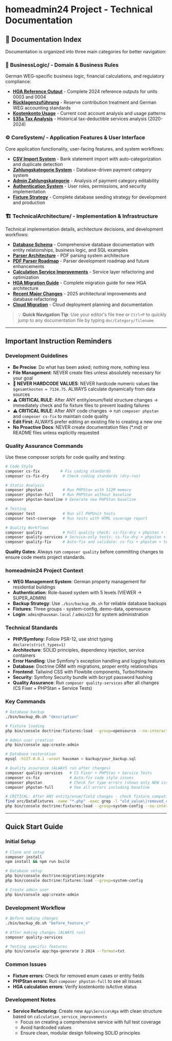# homeadmin24 Project - Technical Documentation

## 📁 Documentation Index

Documentation is organized into three main categories for better navigation:

### 🏢 **BusinessLogic/** - Domain & Business Rules
German WEG-specific business logic, financial calculations, and regulatory compliance:

- **[HGA Reference Output](doc/BusinessLogic/hga-ref.md)** - Complete 2024 reference outputs for units 0003 and 0004
- **[Rücklagenzuführung](doc/BusinessLogic/ruecklagenzufuehrung.md)** - Reserve contribution treatment and German WEG accounting standards
- **[Kostenkonto Usage](doc/BusinessLogic/kostenkonto-usage.md)** - Current cost account analysis and usage patterns
- **[§35a Tax Analysis](doc/BusinessLogic/tax-analysis.md)** - Historical tax-deductible services analysis (2020-2024)

### ⚙️ **CoreSystem/** - Application Features & User Interface
Core application functionality, user-facing features, and system workflows:

- **[CSV Import System](doc/CoreSystem/csv_import_system.md)** - Bank statement import with auto-categorization and duplicate detection
- **[Zahlungskategorie System](doc/CoreSystem/zahlungskategorie-system.md)** - Database-driven payment category system
- **[Admin Zahlungskategorie](doc/CoreSystem/admin_zahlungskategorie.md)** - Analysis of payment category editability
- **[Authentication System](doc/CoreSystem/auth_system_concept.md)** - User roles, permissions, and security implementation
- **[Fixture Strategy](doc/CoreSystem/fixture_strategy.md)** - Complete database seeding strategy for development and production

### 🏗️ **TechnicalArchitecture/** - Implementation & Infrastructure
Technical implementation details, architecture decisions, and development workflows:

- **[Database Schema](doc/TechnicalArchitecture/DATABASE_SCHEMA.md)** - Comprehensive database documentation with entity relationships, business logic, and SQL examples
- **[Parser Architecture](doc/TechnicalArchitecture/PARSER_ARCHITECTURE.md)** - PDF parsing system architecture
- **[PDF Parser Roadmap](doc/TechnicalArchitecture/pdf_parser_roadmap.md)** - Parser development roadmap and future enhancements
- **[Calculation Service Improvements](doc/TechnicalArchitecture/calculation_service_improvements.md)** - Service layer refactoring and optimization
- **[HGA Migration Guide](doc/TechnicalArchitecture/HGA_MIGRATION_GUIDE.md)** - Complete migration guide for new HGA architecture
- **[Recent Major Changes](doc/TechnicalArchitecture/RECENT_MAJOR_CHANGES.md)** - 2025 architectural improvements and database refactoring
- **[Cloud Migration](doc/TechnicalArchitecture/doc_cloud_migration.md)** - Cloud deployment planning and documentation

> 💡 **Quick Navigation Tip**: Use your editor's file tree or `Ctrl+P` to quickly jump to any documentation file by typing `doc/Category/filename`

---

## Important Instruction Reminders

### **Development Guidelines**
- **Be Precise**: Do what has been asked; nothing more, nothing less
- **File Management**: NEVER create files unless absolutely necessary for your goal
- **🚨 NEVER HARDCODE VALUES**: NEVER hardcode numeric values like `$gesamtkosten = 7134.75`. ALWAYS calculate dynamically from data sources
- **⚠️ CRITICAL RULE**: After ANY entity/enum/field structure changes → immediately check and fix fixture files to prevent loading failures
- **⚠️ CRITICAL RULE**: After ANY code changes → run `composer phpstan` and `composer cs-fix` to maintain code quality
- **Edit First**: ALWAYS prefer editing an existing file to creating a new one
- **No Proactive Docs**: NEVER create documentation files (*.md) or README files unless explicitly requested

### **Quality Assurance Commands**
Use these composer scripts for code quality and testing:

```bash
# Code Style
composer cs-fix         # Fix coding standards
composer cs-fix-dry      # Check coding standards (dry-run)

# Static Analysis  
composer phpstan         # Run PHPStan with 512M memory
composer phpstan-full    # Run PHPStan without baseline
composer phpstan-baseline # Generate new PHPStan baseline

# Testing
composer test            # Run all PHPUnit tests
composer test-coverage   # Run tests with HTML coverage report

# Quality Workflows
composer quality         # Full quality check: cs-fix-dry + phpstan + test
composer quality-services # Service-only tests: cs-fix-dry + phpstan + service tests
composer quality-fix     # Auto-fix and validate: cs-fix + phpstan + test
```

**Quality Gates**: Always run `composer quality` before committing changes to ensure code meets project standards.

### **homeadmin24 Project Context**
- **WEG Management System**: German property management for residential buildings
- **Authentication**: Role-based system with 5 levels (VIEWER → SUPER_ADMIN)
- **Backup Strategy**: Use `./bin/backup_db.sh` for reliable database backups
- **Fixtures**: Three groups - system-config, demo-data, opensource
- **Login**: `admin@hausman.local` / `admin123` for system administration

### **Technical Standards**
- **PHP/Symfony**: Follow PSR-12, use strict typing `declare(strict_types=1)`
- **Architecture**: SOLID principles, dependency injection, service containers
- **Error Handling**: Use Symfony's exception handling and logging features
- **Database**: Doctrine ORM with migrations, proper entity relationships
- **Frontend**: Tailwind CSS with Flowbite components, Turbo/Hotwire
- **Security**: Symfony Security bundle with bcrypt password hashing
- **Quality Assurance**: Run `composer quality-services` after all changes (CS Fixer + PHPStan + Service Tests)

### **Key Commands**
```bash
# Database backup
./bin/backup_db.sh "description"

# Fixture loading
php bin/console doctrine:fixtures:load --group=opensource --no-interaction

# Admin user creation
php bin/console app:create-admin

# Database restoration  
mysql -h127.0.0.1 -uroot hausman < backup/your_backup.sql

# Quality assurance (ALWAYS run after changes)
composer quality-services   # CS Fixer + PHPStan + Service Tests
composer cs-fix             # Auto-fix code style issues
composer phpstan            # Check for type errors (shows only NEW issues)
composer phpstan-full       # See all errors including baseline

# CRITICAL: After ANY entity/enum/field changes - check fixture compatibility
find src/DataFixtures -name "*.php" -exec grep -l "old_value\|removed_case" {} \;
php bin/console doctrine:fixtures:load --group=system-config --no-interaction
```

---

## Quick Start Guide

### **Initial Setup**
```bash
# Clone and setup
composer install
npm install && npm run build

# Database setup
php bin/console doctrine:migrations:migrate
php bin/console doctrine:fixtures:load --group=system-config

# Create admin user
php bin/console app:create-admin
```

### **Development Workflow**
```bash
# Before making changes
./bin/backup_db.sh "before_feature_x"

# After making changes (ALWAYS run)
composer quality-services

# Testing specific features
php bin/console app:hga-generate 3 2024 --format=txt
```

### **Common Issues**
- **Fixture errors**: Check for removed enum cases or entity fields
- **PHPStan errors**: Run `composer phpstan-full` to see all issues
- **HGA calculation errors**: Verify kostenkonto isActive status

### **Development Notes**
- **Service Refactoring**: Create new `App\Service\Hga` with clean structure based on `calculation_service_improvements`
  - Focus on creating a comprehensive service with full test coverage
  - Avoid hardcoded values
  - Ensure clean, modular design following SOLID principles
